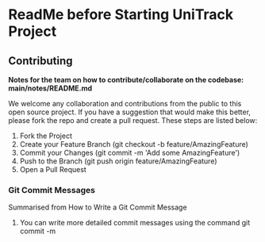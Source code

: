 # ReadMe before Starting UniTrack Project

## Contributing

**Notes for the team on how to contribute/collaborate on the codebase: main/notes/README.md**

We welcome any collaboration and contributions from the public to this open source project. If you have a suggestion that would make this better, please fork the repo and create a pull request. These steps are listed below:

1. Fork the Project
2. Create your Feature Branch (git checkout -b feature/AmazingFeature)
3. Commit your Changes (git commit -m 'Add some AmazingFeature')
4. Push to the Branch (git push origin feature/AmazingFeature)
5. Open a Pull Request

### Git Commit Messages

Summarised from How to Write a Git Commit Message

1. You can write more detailed commit messages using the command git commit -m <title> -m <description>. However, most commits should be short and concise (see this guy's commit history for inspiration). General rule of thumb is to limit subject lines and/or single-line commits to 50 characters.
2. Capitalise the subject line.
3. Do not end the subject line with a full stop.
4. Use the "imperative mood" in the subject line (written as if you're giving a command). e.g. Merge branch 'myfeature', Remove deprecated methods, Update getting started documentation and NOT Changing behavior of urls() function.


## Members and Contact
- Parth Barghava
- Devanshi Mirchanda
- Jenny Maria Tan
- Udit Samant

- Antriksh Dhand
